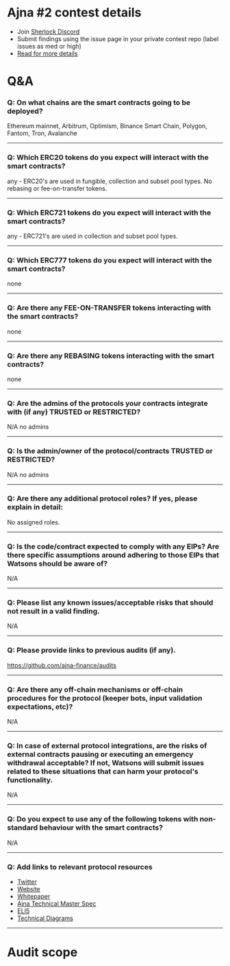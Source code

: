 
# Ajna #2 contest details

- Join [Sherlock Discord](https://discord.gg/MABEWyASkp)
- Submit findings using the issue page in your private contest repo (label issues as med or high)
- [Read for more details](https://docs.sherlock.xyz/audits/watsons)

# Q&A

### Q: On what chains are the smart contracts going to be deployed?
Ethereum mainnet, Arbitrum, Optimism, Binance Smart Chain, Polygon, Fantom, Tron, Avalanche
___

### Q: Which ERC20 tokens do you expect will interact with the smart contracts? 
any - ERC20's are used in fungible, collection and subset pool types. No rebasing or fee-on-transfer tokens.
___

### Q: Which ERC721 tokens do you expect will interact with the smart contracts? 
any - ERC721's are used in collection and subset pool types. 
___

### Q: Which ERC777 tokens do you expect will interact with the smart contracts? 
none
___

### Q: Are there any FEE-ON-TRANSFER tokens interacting with the smart contracts?

none
___

### Q: Are there any REBASING tokens interacting with the smart contracts?

none
___

### Q: Are the admins of the protocols your contracts integrate with (if any) TRUSTED or RESTRICTED?
N/A no admins
___

### Q: Is the admin/owner of the protocol/contracts TRUSTED or RESTRICTED?
N/A no admins
___

### Q: Are there any additional protocol roles? If yes, please explain in detail:
No assigned roles.
___

### Q: Is the code/contract expected to comply with any EIPs? Are there specific assumptions around adhering to those EIPs that Watsons should be aware of?
N/A
___

### Q: Please list any known issues/acceptable risks that should not result in a valid finding.
N/A
___

### Q: Please provide links to previous audits (if any).
https://github.com/ajna-finance/audits
___

### Q: Are there any off-chain mechanisms or off-chain procedures for the protocol (keeper bots, input validation expectations, etc)?
N/A
___

### Q: In case of external protocol integrations, are the risks of external contracts pausing or executing an emergency withdrawal acceptable? If not, Watsons will submit issues related to these situations that can harm your protocol's functionality.
N/A
___

### Q: Do you expect to use any of the following tokens with non-standard behaviour with the smart contracts?
N/A
___

### Q: Add links to relevant protocol resources
- [Twitter](https://mobile.twitter.com/ajnafi)
- [Website](https://www.ajna.finance/)
- [Whitepaper](https://www.ajna.finance/whitepaper)
- [Ajna Technical Master Spec](https://docsend.com/view/ai74yqgzjp3yydyt)
- [ELI5](https://www.ajna.finance/eli5)
- [Technical Diagrams](https://github.com/ajna-finance/ajna-core/tree/main/docs)
___



# Audit scope
